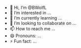 - 👋 Hi, I’m @BWolfL
- 👀 I’m interested in ...
- 🌱 I’m currently learning ...
- 💞️ I’m looking to collaborate on ...
- 📫 How to reach me ...
- 😄 Pronouns: ...
- ⚡ Fun fact: ...



<!---
BWolfL/BWolfL is a ✨ special ✨ repository because its `README.md` (this file) appears on your GitHub profile.
You can click the Preview link to take a look at your changes.
--->
